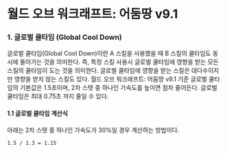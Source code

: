 월드 오브 워크래프트: 어둠땅 v9.1 
====

### 1. 글로벌 쿨타임 (Global Cool Down)
글로벌 쿨타임(Global Cool Down)이란 A 스킬을 사용했을 때 B 스킬의 쿨타임도 동시에 돌아가는 것을 의미한다. 
즉, 특정 스킬 사용시 글로벌 쿨타임에 영향을 받는 모든 스킬의 쿨타임이 도는 것을 의미한다.
글로벌 쿨타임에 영향을 받는 스킬은 대다수이지만 영향을 받지 않는 스킬도 있다.
월드 오브 워크래프트: 어둠땅 v9.1 기준 글로벌 쿨타임의 기본값은 1.5초이며, 2차 스텟 중 하나인 가속도를 높이면 점차 줄어든다.
글로벌 쿨타임은 최대 0.75초 까지 줄일 수 있다.

#### 1.1 글로벌 쿨타임 계산식
아래는 2차 스텟 중 하나인 가속도가 30%일 경우 계산하는 방법이다.
```shell
1.5 / 1.3 = 1.15
```
